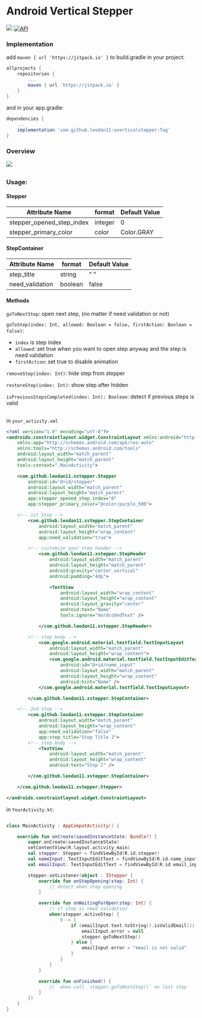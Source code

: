 # Android Vertical Stepper
[![](https://jitpack.io/v/leodan11/xverticalstepper.svg)](https://jitpack.io/#leodan11/xverticalstepper)
[![API](https://img.shields.io/badge/API-23%2B-brightgreen.svg?style=flat)](https://android-arsenal.com/api?level=23)

### Implementation
add `maven { url 'https://jitpack.io' }` to build.gradle in your project:
``` groovy
allprojects {
    repositories {
		...
        maven { url 'https://jitpack.io' }
    }
}
```
and in your app.gradle:
``` groovy
dependencies {
	...
	implementation 'com.github.leodan11:xverticalstepper:Tag'
}
```


### Overview
![](https://s8.gifyu.com/images/ezgif-7-8f1b38f22ddd.gif)

## 

### Usage:

#### Stepper

Attribute Name | format | Default Value
------------- | ------------- | -------------
stepper_opened_step_index  | integer | 0
stepper_primary_color  | color | Color.GRAY

#### StepContainer

Attribute Name | format | Default Value
------------- | ------------- | -------------
step_title  | string | " "
need_validation  | boolean | false


#### Methods

`goToNextStep`: open next step, (no matter if need validation or not)

`goToStep(index: Int, allowed: Boolean = false, firstAction: Boolean = false)`:
* `index` is step index
* `allowed`: set true when you want to open step anyway and the step is need validation
* `firstAction`: set true to disable animation

`removeStep(index: Int)`: hide step from stepper

`restoreStep(index: Int)`: show step after hidden

`isPreviousStepsCompleted(index: Int): Boolean`: detect if previous steps is valid
## 

in `your_activity.xml`
```xml
<?xml version="1.0" encoding="utf-8"?>
<androidx.constraintlayout.widget.ConstraintLayout xmlns:android="http://schemas.android.com/apk/res/android"
    xmlns:app="http://schemas.android.com/apk/res-auto"
    xmlns:tools="http://schemas.android.com/tools"
    android:layout_width="match_parent"
    android:layout_height="match_parent"
    tools:context=".MainActivity">

    <com.github.leodan11.xstepper.Stepper
        android:id="@+id/stepper"
        android:layout_width="match_parent"
        android:layout_height="match_parent"
        app:stepper_opened_step_index="0"
        app:stepper_primary_color="@color/purple_500">

	<!-- 1st Step -->
        <com.github.leodan11.xstepper.StepContainer
            android:layout_width="match_parent"
            android:layout_height="wrap_content"
            app:need_validation="true">

	    <!-- customize your step header -->
            <com.github.leodan11.xstepper.StepHeader
                android:layout_width="match_parent"
                android:layout_height="match_parent"
                android:gravity="center_vertical"
                android:padding="4dp">

                <TextView
                    android:layout_width="wrap_content"
                    android:layout_height="wrap_content"
                    android:layout_gravity="center"
                    android:text="Name"
                    tools:ignore="HardcodedText" />

            </com.github.leodan11.xstepper.StepHeader>

	    <!-- step body -->
            <com.google.android.material.textfield.TextInputLayout
                android:layout_width="match_parent"
                android:layout_height="wrap_content">
                <com.google.android.material.textfield.TextInputEditText
                    android:id="@+id/name_input"
                    android:layout_width="match_parent"
                    android:layout_height="wrap_content"
                    android:hint="Name" />
            </com.google.android.material.textfield.TextInputLayout>

        </com.github.leodan11.xstepper.StepContainer>

	<!-- 2nd Step -->
        <com.github.leodan11.xstepper.StepContainer
            android:layout_width="match_parent"
            android:layout_height="wrap_content"
            app:need_validation="false"
            app:step_title="Step Title 2">
	    <!-- step body -->
            <TextView
                android:layout_width="match_parent"
                android:layout_height="wrap_content"
                android:text="Step 2" />

        </com.github.leodan11.xstepper.StepContainer>

    </com.github.leodan11.xstepper.Stepper>

</androidx.constraintlayout.widget.ConstraintLayout>
```

in `YourActivity.kt`:
```kotlin

class MainActivity : AppCompatActivity() {

    override fun onCreate(savedInstanceState: Bundle?) {
        super.onCreate(savedInstanceState)
        setContentView(R.layout.activity_main)
        val stepper: Stepper = findViewById(R.id.stepper)
        val nameInput: TextInputEditText = findViewById(R.id.name_input)
        val emailInput: TextInputEditText = findViewById(R.id.email_input)

        stepper.setListener(object : IStepper {
            override fun onStepOpening(step: Int) {
                // detect when step opening
            }

            override fun onWaitingForOpen(step: Int) {
                // if step is need validation
                when(stepper.activeStep) {
                    0 -> {
                        if (emailInput.text.toString().isValidEmail()) {
                            emailInput.error = null
                            stepper.goToNextStep()
                        } else {
                            emailInput.error = "email is not valid"
                        }
                    }
                }
            }

            override fun onFinished() {
                //  when call `stepper.goToNextStep()` on last step
            }
        })
    }
}
```
